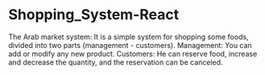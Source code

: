 # Shopping_System-React
The Arab market system: It is a simple system for shopping some foods, divided into two parts (management - customers). Management: You can add or modify any new product. Customers: He can reserve food, increase and decrease the quantity, and the reservation can be canceled.
